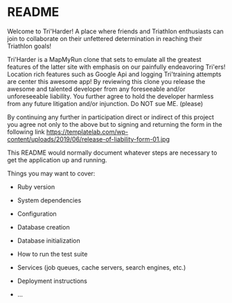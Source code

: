 # README

Welcome to Tri'Harder! A place where friends and Triathlon enthusiasts can join to collaborate on their unfettered determination in reaching their Triathlon goals!


Tri'Harder is a MapMyRun clone that sets to emulate all the greatest features of the latter site with emphasis on our painfully endeavoring Tri'ers! Location rich features such as Google Api and logging Tri'training attempts are center this awesome app! By reviewing this clone you release the awesome and talented developer from any foreseeable and/or unforeseeable liability. You further agree to hold the developer harmless from any future litigation and/or injunction. Do NOT sue ME. (please)

By continuing any further in participation direct or indirect of this project you agree not only to the above but to signing and returning the form in the following link https://templatelab.com/wp-content/uploads/2019/06/release-of-liability-form-01.jpg

















This README would normally document whatever steps are necessary to get the
application up and running.

Things you may want to cover:

* Ruby version

* System dependencies

* Configuration

* Database creation

* Database initialization

* How to run the test suite

* Services (job queues, cache servers, search engines, etc.)

* Deployment instructions

* ...

